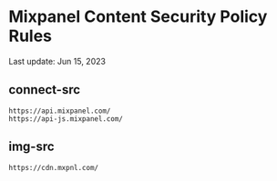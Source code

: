 # Mixpanel Content Security Policy Rules

Last update: Jun 15, 2023

## connect-src
```
https://api.mixpanel.com/
https://api-js.mixpanel.com/
```

## img-src
```
https://cdn.mxpnl.com/
```

